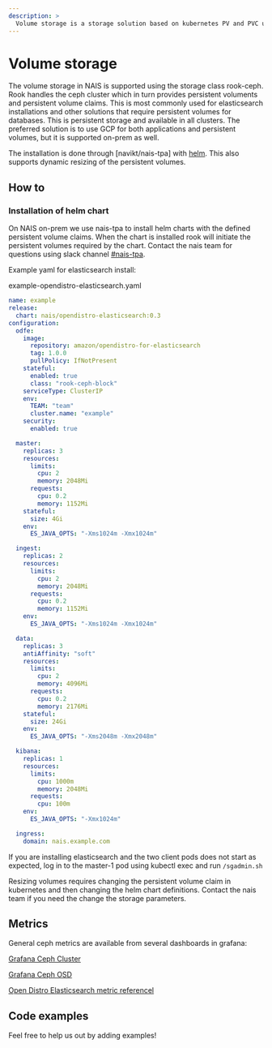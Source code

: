 ```yaml
---
description: >
  Volume storage is a storage solution based on kubernetes PV and PVC used for persistent storage. 
---
```


# Volume storage

The volume storage in NAIS is supported using the storage class rook-ceph. Rook handles the ceph cluster which in turn provides persistent voluments and persistent volume claims. This is most commonly used for elasticsearch installations and other solutions that require persistent volumes for databases. This is persistent storage and available in all clusters. The preferred solution is to use GCP for both applications and persistent volumes, but it is supported on-prem as well.

The installation is done through [navikt/nais-tpa] with [helm]. This also supports dynamic resizing of the persistent volumes.

## How to

### Installation of helm chart

On NAIS on-prem we use nais-tpa to install helm charts with the defined persistent volume claims. When the chart is installed rook will initiate the persistent volumes required by the chart. 
Contact the nais team for questions using slack channel [#nais-tpa].

Example yaml for elasticsearch install:

example-opendistro-elasticsearch.yaml
```yaml
name: example
release:
  chart: nais/opendistro-elasticsearch:0.3
configuration:
  odfe:
    image:
      repository: amazon/opendistro-for-elasticsearch
      tag: 1.0.0
      pullPolicy: IfNotPresent
    stateful:
      enabled: true
      class: "rook-ceph-block"
    serviceType: ClusterIP
    env:
      TEAM: "team"
      cluster.name: "example"
    security:
      enabled: true

  master:
    replicas: 3
    resources:
      limits:
        cpu: 2
        memory: 2048Mi
      requests:
        cpu: 0.2
        memory: 1152Mi
    stateful:
      size: 4Gi
    env:
      ES_JAVA_OPTS: "-Xms1024m -Xmx1024m"

  ingest:
    replicas: 2
    resources:
      limits:
        cpu: 2
        memory: 2048Mi
      requests:
        cpu: 0.2
        memory: 1152Mi
    env:
      ES_JAVA_OPTS: "-Xms1024m -Xmx1024m"

  data:
    replicas: 3
    antiAffinity: "soft"
    resources:
      limits:
        cpu: 2
        memory: 4096Mi
      requests:
        cpu: 0.2
        memory: 2176Mi
    stateful:
      size: 24Gi
    env:
      ES_JAVA_OPTS: "-Xms2048m -Xmx2048m"

  kibana:
    replicas: 1
    resources:
      limits:
        cpu: 1000m
        memory: 2048Mi
      requests:
        cpu: 100m
    env:
      ES_JAVA_OPTS: "-Xmx1024m"

  ingress:
    domain: nais.example.com
```

If you are installing elasticsearch and the two client pods does not start as expected, log in to the master-1 pod using kubectl exec and run ```/sgadmin.sh```

Resizing volumes requires changing the persistent volume claim in kubernetes and then changing the helm chart definitions. Contact the nais team if you need the change the storage parameters.

## Metrics

General ceph metrics are available from several dashboards in grafana:

[Grafana Ceph Cluster]

[Grafana Ceph OSD]

[Open Distro Elasticsearch metric referencel]

## Code examples

Feel free to help us out by adding examples!

[navikt/nais-tpal]: https://github.com/navikt/nais-tpa.git
[helm]: https://helm.sh/
[#nais-tpa]: https://nav-it.slack.com/archives/CP8TKNK55
[Grafana Ceph Cluster]: https://grafana.adeo.no/d/vwcB0Bzml/ceph-cluster?orgId=1&refresh=10s
[Grafana Ceph OSD]: https://grafana.adeo.no/d/Fj5fAfzik/ceph-osd?orgId=1&refresh=15m
[Open Distro Elasticsearch metric referencel]: https://opendistro.github.io/for-elasticsearch-docs/docs/pa/reference/
